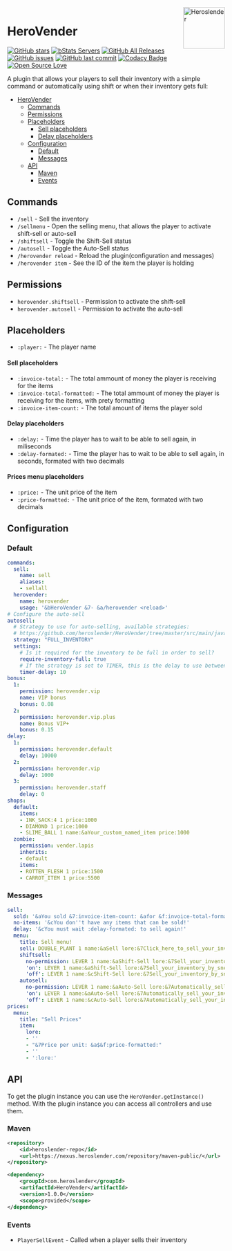 <img src="https://avatars1.githubusercontent.com/u/16785313?s=96&v=4" alt="Heroslender" title="Heroslender" align="right" height="96" width="96"/>

# HeroVender

[![GitHub stars](https://img.shields.io/github/stars/heroslender/HeroVender.svg)](https://github.com/heroslender/HeroVender/stargazers)
[![bStats Servers](https://img.shields.io/bstats/servers/3757.svg?color=1bcc1b)](https://bstats.org/plugin/bukkit/HeroVender)
[![GitHub All Releases](https://img.shields.io/github/downloads/heroslender/HeroVender/total.svg?logoColor=fff)](https://github.com/heroslender/HeroVender/releases/latest)
[![GitHub issues](https://img.shields.io/github/issues-raw/heroslender/HeroVender.svg?label=issues)](https://github.com/heroslender/HeroVender/issues)
[![GitHub last commit](https://img.shields.io/github/last-commit/heroslender/HeroVender.svg)](https://github.com/heroslender/HeroVender/commit)
[![Codacy Badge](https://api.codacy.com/project/badge/Grade/98c5f1bd76134d168989b8425cd17524)](https://app.codacy.com/app/heroslender/HeroVender?utm_source=github.com&utm_medium=referral&utm_content=heroslender/HeroVender&utm_campaign=Badge_Grade_Dashboard)
[![Open Source Love](https://badges.frapsoft.com/os/v1/open-source.svg?v=103)](https://github.com/ellerbrock/open-source-badges/)

A plugin that allows your players to sell their inventory with a simple command or automatically using shift or when their inventory gets full:

- [HeroVender](#HeroVender)
  - [Commands](#Commands)
  - [Permissions](#Permissions)
  - [Placeholders](#Placeholders)
      - [Sell placeholders](#Sell-placeholders)
      - [Delay placeholders](#Delay-placeholders)
  - [Configuration](#Configuration)
    - [Default](#Default)
    - [Messages](#Messages)
  - [API](#API)
    - [Maven](#Maven)
    - [Events](#Events)

## Commands

- `/sell` - Sell the inventory
- `/sellmenu` - Open the selling menu, that allows the player to activate shift-sell or auto-sell
- `/shiftsell` - Toggle the Shift-Sell status
- `/autosell` - Toggle the Auto-Sell status
- `/herovender reload` - Reload the plugin(configuration and messages)
- `/herovender item` - See the ID of the item the player is holding

## Permissions

- `herovender.shiftsell` - Permission to activate the shift-sell
- `herovender.autosell` - Permission to activate the auto-sell

## Placeholders

- `:player:` - The player name

#### Sell placeholders

- `:invoice-total:` - The total ammount of money the player is receiving for the items
- `:invoice-total-formatted:` - The total ammount of money the player is receiving for the items, with prety formatting
- `:invoice-item-count:` - The total amount of items the player sold

#### Delay placeholders

- `:delay:` - Time the player has to wait to be able to sell again, in miliseconds
- `:delay-formated:` - Time the player has to wait to be able to sell again, in seconds, formated with two decimals

#### Prices menu placeholders

- `:price:` - The unit price of the item
- `:price-formatted:` - The unit price of the item, formated with two decimals

## Configuration

### Default

```yaml
commands:
  sell:
    name: sell
    aliases:
    - sellall
  herovender:
    name: herovender
    usage: '&bHeroVender &7- &a/herovender <reload>'
# Configure the auto-sell
autosell:
  # Strategy to use for auto-selling, available strategies:
  # https://github.com/heroslender/HeroVender/tree/master/src/main/java/com/heroslender/herovender/AutoSellStategy.java
  strategy: "FULL_INVENTORY"
  settings:
    # Is it required for the inventory to be full in order to sell?
    require-inventory-full: true
    # If the strategy is set to TIMER, this is the delay to use between checks
    timer-delay: 10
bonus:
  1:
    permission: herovender.vip
    name: VIP bonus
    bonus: 0.08
  2:
    permission: herovender.vip.plus
    name: Bonus VIP+
    bonus: 0.15
delay:
  1:
    permission: herovender.default
    delay: 10000
  2:
    permission: herovender.vip
    delay: 1000
  3:
    permission: herovender.staff
    delay: 0
shops:
  default:
    items:
    - INK_SACK:4 1 price:1000
    - DIAMOND 1 price:1000
    - SLIME_BALL 1 name:&aYour_custom_named_item price:1000
  zombie:
    permission: vender.lapis
    inherits:
    - default
    items:
    - ROTTEN_FLESH 1 price:1500
    - CARROT_ITEM 1 price:5500
```

### Messages

```yaml
sell:
  sold: '&aYou sold &7:invoice-item-count: &afor &f:invoice-total-formatted:&a!'
  no-items: '&cYou don''t have any items that can be sold!'
  delay: '&cYou must wait :delay-formated: to sell again!'
  menu:
    title: Sell menu!
    sell: DOUBLE_PLANT 1 name:&aSell lore:&7Click_here_to_sell_your_inventory!
    shiftsell:
      no-permission: LEVER 1 name:&aShift-Sell lore:&7Sell_your_inventory_by_sneaking||&7(Insufficient_permissions)
      'on': LEVER 1 name:&aShift-Sell lore:&7Sell_your_inventory_by_sneaking||&7Current_state->_&aActive|&7(Click_to_deactivate)
      'off': LEVER 1 name:&cShift-Sell lore:&7Sell_your_inventory_by_sneaking||&7Current_state->_&cInactive|&7(Click_to_activate)
    autosell:
      no-permission: LEVER 1 name:&aAuto-Sell lore:&7Automatically_sell_your_inventory_when_full.||&7(Insufficient_permissions)
      'on': LEVER 1 name:&aAuto-Sell lore:&7Automatically_sell_your_inventory_when_full.||&7Current_state->_&aActive|&7(Click_to_deactivate)
      'off': LEVER 1 name:&cAuto-Sell lore:&7Automatically_sell_your_inventory_when_full.||&7Current_state->_&cInactive|&7(Click_to_activate)
prices:
  menu:
    title: "Sell Prices"
    item:
      lore:
      - ''
      - "&7Price per unit: &a$&f:price-formatted:"
      - ''
      - ':lore:'
```

## API

To get the plugin instance you can use the `HeroVender.getInstance()` method. 
With the plugin instance you can access all controllers and use them.

### Maven

```xml
<repository>
    <id>heroslender-repo</id>
    <url>https://nexus.heroslender.com/repository/maven-public/</url>
</repository>

<dependency>
    <groupId>com.heroslender</groupId>
    <artifactId>HeroVender</artifactId>
    <version>1.0.0</version>
    <scope>provided</scope>
</dependency>
```

### Events

- `PlayerSellEvent` - Called when a player sells their inventory
